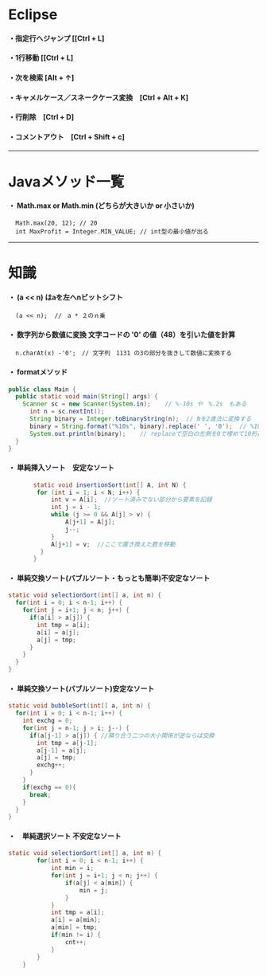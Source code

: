 # Eclipse

#### ・指定行へジャンプ [[Ctrl + L]  
#### ・1行移動 [[Ctrl + L]  
#### ・次を検索         [Alt + ↑]  
#### ・キャメルケース／スネークケース変換　[Ctrl + Alt + K]  
#### ・行削除　[Ctrl + D]  
#### ・コメントアウト　[Ctrl + Shift + c]  

---
# Javaメソッド一覧 
#### ・ Math.max or Math.min (どちらが大きいか or 小さいか)  
      Math.max(20, 12); // 20
      int MaxProfit = Integer.MIN_VALUE; // int型の最小値が出る
  
---

# 知識    
#### ・ (a << n)  はaを左へnビットシフト
      (a << n);  //　a * ２のｎ乗
  

#### ・ 数字列から数値に変換   文字コードの '0' の値（48）を引いた値を計算
      n.charAt(x) -'0';　// 文字列　1131 の3の部分を抜きして数値に変換する 
  

#### ・ formatメソッド
```java
public class Main {  
  public static void main(String[] args) {
    Scanner sc = new Scanner(System.in);    // %-10s や　%.2s　もある　
      int n = sc.nextInt();
      String binary = Integer.toBinaryString(n);  // Nを2進法に変換する
      binary = String.format("%10s", binary).replace(' ', '0');  // %10s 文字列を10桁にする
      System.out.println(binary);    // replaceで空白の左側を0で埋めて10桁にする
  }
}
```

#### ・ 単純挿入ソート　安定なソート
```java
       static void insertionSort(int[] A, int N) {
        for (int i = 1; i < N; i++) {
            int v = A[i];  //ソート済みでない部分から要素を記録
            int j = i - 1;
            while (j >= 0 && A[j] > v) {
                A[j+1] = A[j];
                j--;
            }
            A[j+1] = v;  //ここで置き換えた数を移動
         }
       }
```

#### ・ 単純交換ソート(バブルソート・もっとも簡単)不安定なソート
```java
static void selectionSort(int[] a, int n) {
  for(int i = 0; i < n-1; i++) {
    for(int j = i+1; j < n; j++) {
      if(a[i] > a[j]) {
        int tmp = a[i];
        a[i] = a[j];
        a[j] = tmp;
      }
    }
  }
}
```

#### ・ 単純交換ソート(バブルソート)安定なソート
```java
static void bubbleSort(int[] a, int n) {
  for(int i = 0; i < n-1; i++) {
    int exchg = 0;
    for(int j = n-1; j > i; j--) {
      if(a[j-1] > a[j]) { //隣り合う二つの大小関係が逆ならば交換
        int tmp = a[j-1];
        a[j-1] = a[j];
        a[j] = tmp;
        exchg++;
      }
    }
    if(exchg == 0){
      break;
    }
  }
}
 ```
#### ・　単純選択ソート 不安定なソート
```java
static void selectionSort(int[] a, int n) {
		for(int i = 0; i < n-1; i++) {
			int min = i;
			for(int j = i+1; j < n; j++) {
				if(a[j] < a[min]) {
					min = j;
				}
			}
			int tmp = a[i];
			a[i] = a[min];
			a[min] = tmp;
			if(min != i) {
				cnt++;
			}
		}
	}
```
